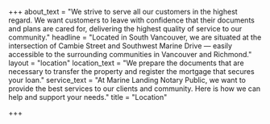 +++
about_text = "We strive to serve all our customers in the highest regard. We want customers to leave with confidence that their documents and plans are cared for, delivering the highest quality of service to our community."
headline = "Located in South Vancouver, we are situated at the intersection of Cambie Street and Southwest Marine Drive — easily accessible to the surrounding communities in Vancouver and Richmond."
layout = "location"
location_text = "We prepare the documents that are necessary to transfer the property and register the mortgage that secures your loan."
service_text = "At Marine Landing Notary Public,  we want to provide the best services to our clients and community. Here is how we can help and support your needs."
title = "Location"

+++
